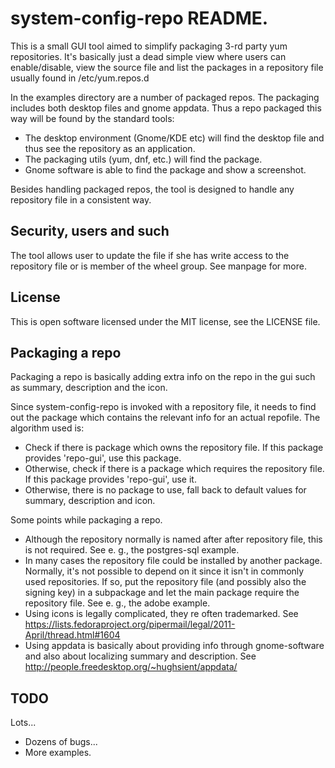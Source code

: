system-config-repo README.
==========================

This is a small GUI tool aimed to simplify packaging 3-rd party yum
repositories. It's basically just a dead simple view where users
can enable/disable, view the source file and list the packages in
a repository file usually found in /etc/yum.repos.d

In the examples directory are a number of packaged repos. The packaging
includes both desktop files and gnome appdata. Thus a repo packaged this
way will be found by the standard tools:
  - The desktop environment (Gnome/KDE etc) will find the desktop file and
    thus see the repository as an application.
  - The packaging utils (yum, dnf, etc.) will find the package.
  - Gnome software is able to find the package and show a screenshot.

Besides handling packaged repos, the tool is designed to handle any
repository file in a consistent way.

## Security, users and such

The tool allows user to update the file if she has write access to the
repository file or is member of the wheel group. See manpage for more.

## License
This is open software licensed under the MIT license, see the LICENSE file.

## Packaging a repo

Packaging a repo is basically adding extra info on the repo in the gui such
as summary, description and the icon.

Since system-config-repo is invoked with a repository file, it needs to find
out the package which contains the relevant info for an actual repofile. The algorithm used is:
- Check if there is package which owns the repository file. If this package
  provides 'repo-gui', use this package.
- Otherwise, check if there is a package which requires the repository file.
  If this package provides 'repo-gui', use it.
- Otherwise, there is no package to use, fall back to default values for
  summary, description and icon.

Some points while packaging a repo.
- Although the repository normally is named after after repository file,
  this is not required. See e. g., the postgres-sql example.
- In many cases the repository file could be installed by another package.
  Normally, it's not possible to depend on it  since it isn't in commonly
  used repositories. If so, put the repository file (and possibly also the
  signing key) in a subpackage and let the main package require the
  repository file. See e. g., the adobe example.
- Using icons is legally complicated, they re often trademarked. See
  https://lists.fedoraproject.org/pipermail/legal/2011-April/thread.html#1604
- Using appdata is basically about providing info through gnome-software and
  also about localizing summary and description. See
  http://people.freedesktop.org/~hughsient/appdata/

## TODO

Lots...
 - Dozens of bugs...
- More examples.
